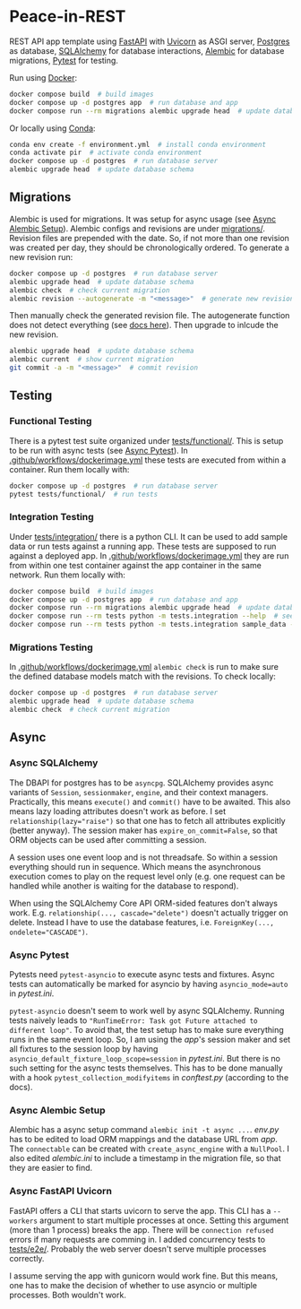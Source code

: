 # Peace-in-REST

REST API app template using [FastAPI](https://fastapi.tiangolo.com/) with [Uvicorn](https://www.uvicorn.org/)
as ASGI server, [Postgres](https://www.postgresql.org/) as database,
[SQLAlchemy](https://www.sqlalchemy.org/) for database interactions,
[Alembic](https://alembic.sqlalchemy.org/en/latest/) for database migrations,
[Pytest](https://docs.pytest.org/en/stable/) for testing.

Run using [Docker](https://www.docker.com/):

```bash
docker compose build  # build images
docker compose up -d postgres app  # run database and app
docker compose run --rm migrations alembic upgrade head  # update database schema
```

Or locally using [Conda](https://anaconda.org/anaconda/conda):

```bash
conda env create -f environment.yml  # install conda environment
conda activate pir  # activate conda environment
docker compose up -d postgres  # run database server
alembic upgrade head  # update database schema
```


## Migrations

Alembic is used for migrations.
It was setup for async usage (see [Async Alembic Setup](#async-alembic-setup)).
Alembic configs and revisions are under [migrations/](./migrations/).
Revision files are prepended with the date.
So, if not more than one revision was created per day, they should be chronologically ordered.
To generate a new revision run:

```bash
docker compose up -d postgres  # run database server
alembic upgrade head  # update database schema
alembic check  # check current migration
alembic revision --autogenerate -m "<message>"  # generate new revision
```

Then manually check the generated revision file.
The autogenerate function does not detect everything (see [docs here](https://alembic.sqlalchemy.org/en/latest/autogenerate.html#what-does-autogenerate-detect-and-what-does-it-not-detect)).
Then upgrade to inlcude the new revision.

```bash
alembic upgrade head  # update database schema
alembic current  # show current migration
git commit -a -m "<message>"  # commit revision
```


## Testing

### Functional Testing

There is a pytest test suite organized under [tests/functional/](./tests/functional/).
This is setup to be run with async tests (see [Async Pytest](#async-pytest)).
In [.github/workflows/dockerimage.yml](./.github/workflows/dockerimage.yml) these tests are executed from within a container.
Run them locally with:

```bash
docker compose up -d postgres  # run database server
pytest tests/functional/  # run tests
```

### Integration Testing

Under [tests/integration/](./tests/integration/) there is a python CLI.
It can be used to add sample data or run tests against a running app.
These tests are supposed to run against a deployed app.
In [.github/workflows/dockerimage.yml](./.github/workflows/dockerimage.yml) they are run from within one test container
against the app container in the same network.
Run them locally with:

```bash
docker compose build  # build images
docker compose up -d postgres app  # run database and app
docker compose run --rm migrations alembic upgrade head  # update database schema
docker compose run --rm tests python -m tests.integration --help  # see commands
docker compose run --rm tests python -m tests.integration sample_data --app-url "http://localhost:80"  # e.g. add sample data
```

### Migrations Testing

In [.github/workflows/dockerimage.yml](./.github/workflows/dockerimage.yml) `alembic check` is run
to make sure the defined database models match with the revisions.
To check locally:

```bash
docker compose up -d postgres  # run database server
alembic upgrade head  # update database schema
alembic check  # check current migration
```


## Async

### Async SQLAlchemy

The DBAPI for postgres has to be `asyncpg`.
SQLAlchemy provides async variants of `Session`, `sessionmaker`, `engine`, and their context managers.
Practically, this means `execute()` and `commit()` have to be awaited.
This also means lazy loading attributes doesn't work as before.
I set `relationship(lazy="raise")` so that one has to fetch all attributes explicitly (better anyway).
The session maker has `expire_on_commit=False`, so that ORM objects can be used after committing a session.

A session uses one event loop and is not threadsafe.
So within a session everything should run in sequence.
Which means the asynchronous execution comes to play on the request level only
(e.g. one request can be handled while another is waiting for the database to respond).

When using the SQLAlchemy Core API ORM-sided features don't always work.
E.g. `relationship(..., cascade="delete")` doesn't actually trigger on delete.
Instead I have to use the database features, i.e. `ForeignKey(..., ondelete="CASCADE")`.

### Async Pytest

Pytests need `pytest-asyncio` to execute async tests and fixtures.
Async tests can automatically be marked for asyncio by having `asyncio_mode=auto` in _pytest.ini_.

`pytest-asyncio` doesn't seem to work well by async SQLAlchemy.
Running tests naively leads to `"RunTimeError: Task got Future attached to different loop"`.
To avoid that, the test setup has to make sure everything runs in the same event loop.
So, I am using the _app_'s session maker and set all fixtures to the session loop by
having `asyncio_default_fixture_loop_scope=session` in _pytest.ini_.
But there is no such setting for the async tests themselves.
This has to be done manually with a hook `pytest_collection_modifyitems` in _conftest.py_ (according to the docs).

### Async Alembic Setup

Alembic has a async setup command `alembic init -t async ...`.
_env.py_ has to be edited to load ORM mappings and the database URL from _app_.
The `connectable` can be created with `create_async_engine` with a `NullPool`.
I also edited _alembic.ini_ to include a timestamp in the migration file, so that they are easier to find.

### Async FastAPI Uvicorn

FastAPI offers a CLI that starts uvicorn to serve the app.
This CLI has a `--workers` argument to start multiple processes at once.
Setting this argument (more than 1 process) breaks the app.
There will be `connection refused` errors if many requests are comming in.
I added concurrency tests to [tests/e2e/](./tests/e2e/).
Probably the web server doesn't serve multiple processes correctly.

I assume serving the app with gunicorn would work fine.
But this means, one has to make the decision of whether to use asyncio or multiple processes.
Both wouldn't work.
